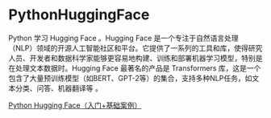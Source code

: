 # PythonHuggingFace
Python 学习 Hugging Face 。Hugging Face 是一个专注于自然语言处理（NLP）领域的开源人工智能社区和平台。它提供了一系列的工具和库，使得研究人员、开发者和数据科学家能够更容易地构建、训练和部署机器学习模型，特别是在处理文本数据时。Hugging Face 最著名的产品是 Transformers 库，这是一个包含了大量预训练模型（如BERT、GPT-2等）的集合，支持多种NLP任务，如文本分类、问答、机器翻译等 。             

[Python Hugging Face（入门+基础案例）](https://blog.csdn.net/u014361280/category_12707893.html)
